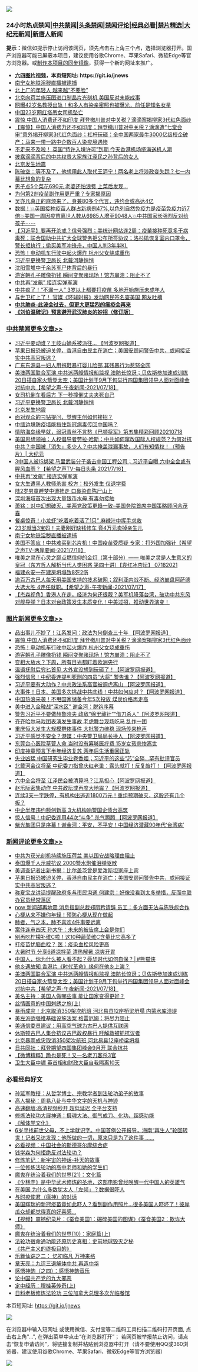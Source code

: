 ![](https://raw.githubusercontent.com/fqnews/bnews/master/64photo/fqnews-qr.jpg)

<div id="tt">
<h3>24小时热点禁闻|<a href="#%E4%B8%AD%E5%85%B1%E7%A6%81%E9%97%BB%E6%9B%B4%E5%A4%9A%E6%96%87%E7%AB%A0">中共禁闻</a>|<a href="#%E5%9B%BE%E7%89%87%E6%96%B0%E9%97%BB%E6%9B%B4%E5%A4%9A%E6%96%87%E7%AB%A0">头条禁闻</a>|<a href="#%E6%96%B0%E9%97%BB%E8%AF%84%E8%AE%BA%E6%9B%B4%E5%A4%9A%E6%96%87%E7%AB%A0">禁闻评论|<a href="#%E5%BF%85%E7%9C%8B%E7%BB%8F%E5%85%B8%E5%A5%BD%E6%96%87">经典必看|<a href="/video.md#%E7%A6%81%E7%89%87%E7%B2%BE%E9%80%89">禁片精选</a>|<a href="https://github.com/fqnews/djy/blob/master/gb/nf1351518.md#1">大纪元新闻</a>|<a href="https://github.com/fqnews/ntdtv/blob/master/gb/prog204.md#1">新唐人新闻</a></h3>
<div><b>提示：</b>微信如提示停止访问该网页，须先点击右上角三个点，选择浏览器打开。国产浏览器可能已屏蔽本项目，建议使用谷歌Chrome、苹果Safari、微软Edge等官方浏览器。或<a href="https://github.com/fqnews/bnews/blob/master/%E5%88%B6%E4%BD%9Cgit%E7%A6%81%E9%97%BB%E9%95%9C%E5%83%8F.md">制作本项目的同步镜像</a>，获得一个新的网址来推广。</div>
<ul>
<li><b><a href="http://d1.bdrive.tk/64.mp4" target="_blank">六四图片视频</a>，本页短网址: https://git.io/jnews</b></li>
<li><a href="/cbnews/20210719/1589685.md">南宁女地铁淫秽直播被逮捕</a></li>
<li><a href="/cnnews/20210719/1589775.md">北上广的年轻人 越来越“不要脸”</a></li>
<li><a href="/headline/20210718/1589620.md">北京向荷兰施压图进口制晶片光刻机 美国反对未能成事</a></li>
<li><a href="/yule/20210719/1589744.md">网曝42岁名教授出轨！和多人有染亲密照也被曝光，前任是知名女星</a></li>
<li><a href="/cnnews/20210719/1589781.md">中国23岁网红塔吊女司机坠亡</a></li>
<li><a href="/topimagenews/20210719/1589755.md">震惊 中国人消费还不如印度 拜登撤川普对中关税？滴滴案揭柳家3代红色面纱</a></li>
<li><a href="/bannedvideo/20210718/1589617.md">【震惊】中国人消费力还不如印度；拜登撤川普对中关税？滴滴遭“七堂会审”意外揭开柳家3代红色面纱；杠杆玩砸：全中国两家最牛3000亿级校企破产；马来一带一路中企数百人染疫境遇惨</a></li>
<li><a href="/comments/20210718/1589661.md">不走来不及啦！ 英国“特许入境许可”到期 今天香港机场挤满送机人潮</a></li>
<li><a href="/finance/20210719/1589709.md">披露滴滴背后的中共权贵大家族江泽民之孙背后的女人</a></li>
<li><a href="/cbnews/20210719/1589917.md">北京发生地震</a></li>
<li><a href="/bannedvideo/20210718/1589586.md">陈破空：等不及了，他想用此人取代王沪宁！两名老上将涉政变失踪？七一内幕比想象的复杂</a></li>
<li><a href="/cnnews/20210719/1589797.md">男子点5个菜花690元 老婆还怕浪费 上菜后发现…</a></li>
<li><a href="/cnnews/20210719/1589767.md">为何第2剂疫苗副作用更严重？专家揭原因</a></li>
<li><a href="/yule/20210719/1589758.md">吴亦凡真正的麻烦来了，身兼80多个代言，违约金或高达4亿</a></li>
<li><a href="/bannedvideo/20210718/1589618.md">数据！💥英国接种疫苗人群占新病例47%,以色列自然免疫力是疫苗免疫力近7倍💥美国一周因疫苗离世人数从6985人增至9048人💥中共国家长强烈反对给孩子⋯⋯</a></li>
<li><a href="/bannedvideo/20210719/1589752.md">【习近平】要再开杀戒？信号强烈；美统计网站连2周：疫苗接种死竟多于病毒死；联合国助中共扩大全球警务拒公布所签协议；洛杉矶恢复室内口罩令，警长拒执行；偷买美军冲锋舟，中国人判3年半KL</a></li>
<li><a href="/topimagenews/20210719/1589727.md">恐怖！电动机车行驶中起火爆炸 杭州父女烧成重伤</a></li>
<li><a href="/cbnews/20210719/1589925.md">习近平更换警卫局长 北戴河静悄悄</a></li>
<li><a href="/lishi/20210719/1589790.md">沈阳雪堆中千余苏军尸体背后的暴行</a></li>
<li><a href="/topimagenews/20210719/1589716.md">游客朝孔子雕像扔钱 瞬间变聚赌现场！馆方崩溃：阻止不了</a></li>
<li><a href="/cbnews/20210719/1589795.md">中共再“发飙” 接连实弹军演</a></li>
<li><a href="/comments/20210719/1589802.md">中共疯了！“不漏一人” 3岁以上都要打疫苗 多地开始施压未成年人</a></li>
<li><a href="/comments/20210718/1589662.md">与世卫杠上了！ 官媒《环球时报》发动网民签名查美国 网友吐槽</a></li>
<li><b><a href="/comments/20200211/1275071.md" target="_blank">中共肺炎-此波会过去，但更大更猛烈的瘟疫会再来</a></b></li>
<li><b><a href="/comments/20200207/1272816.md" target="_blank">《刘伯温碑记》预言避开武汉肺炎的妙招（修订版）</a></b></li>
</ul>
</div>

<div class="catlist">
<h3><a href="/cbnews/" target="_blank">中共禁闻</a><span><a href="/cbnews/" target="_blank" rel="nofollow">更多文章>></a></span></h3>
<ul>
<li><a href="/cbnews/20210719/1590043.md" target="_blank">习近平要动谁？王岐山嫡系被派往&#8230; 【阿波罗网报道】</a></li>
<li><a href="/comments/20210719/1590032.md" target="_blank">苹果日报恐被迫关停，香港自由民主在消亡；美国安顾问警告中共，或间接证实中共高官叛逃？</a></li>
<li><a href="/cbnews/20210719/1589978.md" target="_blank">广东东源县一妇人用拖鞋暴打婴儿脸部 其残暴行为惹怒全网</a></li>
<li><a href="/comments/20210719/1589959.md" target="_blank">美澳两国联合军演 中共派两艘情报船监视 澳防长惊讶；贝佐斯参加速成训练 20日搭自家火箭登太空；美国计划于9月下旬举行四国集团领导人面对面峰会对抗中共【希望之声-午夜新闻-2021/07/18】</a></li>
<li><a href="/cbnews/20210719/1589951.md" target="_blank">女司机倒车看后方 下一秒撞倒丈夫夹死自己</a></li>
<li><a href="/cbnews/20210719/1589925.md" target="_blank">习近平更换警卫局长 北戴河静悄悄</a></li>
<li><a href="/cbnews/20210719/1589917.md" target="_blank">北京发生地震</a></li>
<li><a href="/comments/20210719/1589816.md" target="_blank">面对观众的刁钻提问，觉醒主创如何接招？</a></li>
<li><a href="/cbnews/20210719/1589811.md" target="_blank">中缅边境防疫墙能挡住新冠病毒传回中国吗？</a></li>
<li><a href="/comments/20210719/1589810.md" target="_blank">情陷海岛缘早就，弱冠青丝不言愁《巴顿将军》第五集精彩回顾20210718</a></li>
<li><a href="/cbnews/20210719/1589807.md" target="_blank">美国思想领袖：人权倡导者劳拉‧哈斯：中共如何窜改国际人权规范？为何对抗中共？中国被「消失」多少人？中共掩盖泄漏事故，人们有知情权！（预告片）| 大纪元</a></li>
<li><a href="/comments/20210719/1589805.md" target="_blank">3中国人被IS绑架 马里武装分子袭击中国工程公司；习近平自曝 六中全会或有腥风血雨？【希望之声TV-每日头条 2021/7/16】</a></li>
<li><a href="/cbnews/20210719/1589795.md" target="_blank">中共再“发飙” 接连实弹军演</a></li>
<li><a href="/cbnews/20210719/1589794.md" target="_blank">女大生遭黑人教师杀害 校方：校外发生 仅退学费</a></li>
<li><a href="/cbnews/20210719/1589780.md" target="_blank">陆2岁男童睡梦中遭掳走 口鼻染血陈尸山上</a></li>
<li><a href="/cbnews/20210719/1589756.md" target="_blank">深圳海域首次出现大量银币水母 有毒勿接触</a></li>
<li><a href="/cbnews/20210719/1589754.md" target="_blank">萧铭：对中幻想破灭，美两党政策更趋一致–美国务院首席中国策略顾问余茂春</a></li>
<li><a href="/cbnews/20210719/1589728.md" target="_blank">餐桌惊奇！小龙虾“吃着吃着活了1只” 麻辣汁中挥手求救</a></li>
<li><a href="/cbnews/20210719/1589717.md" target="_blank">23岁就当3宝妈！夫妻刚好缺钱修车 竟4万元卖掉亲生儿</a></li>
<li><a href="/cbnews/20210719/1589685.md" target="_blank">南宁女地铁淫秽直播被逮捕</a></li>
<li><a href="/comments/20210718/1589627.md" target="_blank">美国不答应！中共难买到芯片机！中国疫苗受质疑 专家：打外国加强针【希望之声TV-两岸要闻-2021/7/18】</a></li>
<li><a href="/comments/20210718/1589532.md" target="_blank">唯美之灵在心灵之巅点燃信仰的金灯（第十部分）—— 唯美之灵是人生意义的皇冠（东方哲人解析当代人类困惑  第四十讲）【袁红冰杏坛】 07182021</a></li>
<li><a href="/cbnews/20210718/1589517.md" target="_blank">福建永安一在建房坍塌致8死2伤</a></li>
<li><a href="/comments/20210718/1589468.md" target="_blank">逾百万古巴人每天用美国支持的技术破网；叙利亚内战不断、经济崩盘阿萨德大选大胜 4连任就职。【希望之声-午夜新闻-2021/07/17】</a></li>
<li><a href="/comments/20210718/1589411.md" target="_blank">【杰森视角】香港人在走，经济为何还很靓？美军机降落台湾，破功中共东风对舰导弹？日本对台政策发生本质变化！中美过招，推动世界演变！</a></li>

</ul>
</div>
<div class="catlist">
<h3><a href="/topimagenews/" target="_blank">图片新闻</a><span><a href="/topimagenews/" target="_blank" rel="nofollow">更多文章>></a></span></h3>
<ul>
<li><a href="/topimagenews/20210719/1589964.md" target="_blank">品出事儿不妙了！江系发问：政法为何倒查三十年 【阿波罗网报道】</a></li>
<li><a href="/topimagenews/20210719/1589755.md" target="_blank">震惊 中国人消费还不如印度 拜登撤川普对中关税？滴滴案揭柳家3代红色面纱</a></li>
<li><a href="/topimagenews/20210719/1589727.md" target="_blank">恐怖！电动机车行驶中起火爆炸 杭州父女烧成重伤</a></li>
<li><a href="/topimagenews/20210719/1589716.md" target="_blank">游客朝孔子雕像扔钱 瞬间变聚赌现场！馆方崩溃：阻止不了</a></li>
<li><a href="/topimagenews/20210718/1589658.md" target="_blank">变相大放水？下周，所有目光都盯着欧洲央行</a></li>
<li><a href="/topimagenews/20210718/1589531.md" target="_blank">温语抚慰后穷匕首见 大外宣没想到玩砸了！【阿波罗网报道】</a></li>
<li><a href="/topimagenews/20210718/1589472.md" target="_blank">强烈信号！中纪委连提判死刑的四员“大将” 警告谁？【阿波罗网报道】</a></li>
<li><a href="/topimagenews/20210717/1588988.md" target="_blank">习近平要有大动作？中共政法系高官被调虎离山 【阿波罗网报道】</a></li>
<li><a href="/topimagenews/20210717/1588839.md" target="_blank">大事件！日本、美国多次挑战中共底线！中共如何应对？【阿波罗网报道】</a></li>
<li><a href="/topimagenews/20210717/1588653.md" target="_blank">中国热浪来袭！不甩国家储备今年5次投放 煤炭价格再走高</a></li>
<li><a href="/topimagenews/20210716/1587997.md" target="_blank">美中进入金融战“深水区” 谢金河：脱钩序幕</a></li>
<li><a href="/topimagenews/20210715/1587586.md" target="_blank">警告习近平不要做赫鲁晓夫 政敌“绵里藏针”“借刀杀人”【阿波罗网报道】</a></li>
<li><a href="/topimagenews/20210715/1587554.md" target="_blank">齐齐哈尔马戏团表演发生事故 老虎舞台现场吃马 乱作一团</a></li>
<li><a href="/topimagenews/20210715/1587536.md" target="_blank">重庆恒大发生大规模群体事件 大批警力维稳 现场传来枪声</a></li>
<li><a href="/topimagenews/20210715/1587502.md" target="_blank">习近平感觉不安全？港媒：中央警卫局局长换人 【阿波罗网报道】</a></li>
<li><a href="/topimagenews/20210715/1587324.md" target="_blank">东莞台心医院草菅人命 当时没有筹够医疗费 15岁女孩悲惨离世</a></li>
<li><a href="/topimagenews/20210715/1587248.md" target="_blank">印度神童预言下半年经济复苏 两年后生活重回正轨</a></li>
<li><a href="/topimagenews/20210714/1587052.md" target="_blank">失业凶猛 中国研究生毕业卷香烟；习近平的这些“芯”全碎&#8230;罕有批评官员</a></li>
<li><a href="/topimagenews/20210714/1586860.md" target="_blank">北戴河会议将至 中纪委刀指曾庆红老巢：露头就打！反复敲打！【阿波罗网报道】</a></li>
<li><a href="/topimagenews/20210713/1586149.md" target="_blank">六中全会将至 江泽民会被清算吗？江系担心【阿波罗网报道】</a></li>
<li><a href="/topimagenews/20210713/1586069.md" target="_blank">赵乐际密集动作 中共政坛或再度大地震？【阿波罗网报道】</a></li>
<li><a href="/topimagenews/20210713/1586042.md" target="_blank">连续3天一字跌停，有机构出逃近1800万元！重组预期破灭，这股还有几个板？</a></li>
<li><a href="/topimagenews/20210713/1585784.md" target="_blank">中企半年违约额创新高 3大机构响警国企债台高筑</a></li>
<li><a href="/topimagenews/20210712/1585372.md" target="_blank">惊人信号！中纪委连用44次“斗争” 杀气腾腾 【阿波罗网报道】</a></li>
<li><a href="/topimagenews/20210712/1585184.md" target="_blank">紫光集团只是序幕！谢金河：平安，不平安！中国经济潜藏90年代‘台湾病’</a></li>

</ul>
</div>
<div class="catlist">
<h3><a href="/comments/" target="_blank">新闻评论</a><span><a href="/comments/" target="_blank" rel="nofollow">更多文章>></a></span></h3>
<ul>
<li><a href="/comments/20210719/1590051.md" target="_blank">中共为获光刻机持续施压荷兰 美以国安战略理由阻止</a></li>
<li><a href="/comments/20210719/1590050.md" target="_blank">泰国爆千人示威抗议 2000警水炮催泪弹驱散</a></li>
<li><a href="/comments/20210719/1590040.md" target="_blank">美调查记者出新书揭：比尔盖茨曾是爱泼斯坦家座上宾</a></li>
<li><a href="/comments/20210719/1590032.md" target="_blank">苹果日报恐被迫关停，香港自由民主在消亡；美国安顾问警告中共，或间接证实中共高官叛逃？</a></li>
<li><a href="/comments/20210719/1590029.md" target="_blank">称夏宝龙讲话提醒政府多与市民沟通 何建宗：好像没看到太多举措，反而中联办官员经常落区</a></li>
<li><a href="/comments/20210719/1590028.md" target="_blank">now 新闻部再地震 消息指副总裁郑丽矜请辞 员工：多方面无法与陈铁彪合作</a></li>
<li><a href="/comments/20210719/1590027.md" target="_blank">心梗从来不嫌你年轻！预防心梗从现在做起</a></li>
<li><a href="/comments/20210719/1590026.md" target="_blank">肺者，气之本，肺不喜欢4件事要远离</a></li>
<li><a href="/comments/20210719/1590014.md" target="_blank">案件连审四天 孙大午：未来的被告席上会是你们</a></li>
<li><a href="/comments/20210719/1590013.md" target="_blank">别再吃柠檬补维C啦！这10种蔬菜维C含量比它高多了</a></li>
<li><a href="/comments/20210719/1590012.md" target="_blank">打疫苗忧脑血栓？ 医：疫染血栓风险更高</a></li>
<li><a href="/comments/20210719/1590011.md" target="_blank">大暑时节 分享6道凉拌菜 清热解暑 凉爽开胃</a></li>
<li><a href="/comments/20210719/1589968.md" target="_blank">中国人，你为什么被人看不起？辱华时代如何自保？│#熊猫侠</a></li>
<li><a href="/comments/20210719/1589963.md" target="_blank">他乡遇故知 香港片《时代革命》缘何在他乡上演？</a></li>
<li><a href="/comments/20210719/1589959.md" target="_blank">美澳两国联合军演 中共派两艘情报船监视 澳防长惊讶；贝佐斯参加速成训练 20日搭自家火箭登太空；美国计划于9月下旬举行四国集团领导人面对面峰会对抗中共【希望之声-午夜新闻-2021/07/18】</a></li>
<li><a href="/comments/20210719/1589955.md" target="_blank">美名主持：美国人做哪些事 能让国家变得更好？</a></li>
<li><a href="/comments/20210719/1589954.md" target="_blank">丝情画意的中国刺绣之旅(上)</a></li>
<li><a href="/comments/20210719/1589946.md" target="_blank">暴雨成灾！北京取消350架次航班 河北易县12座桥梁坍塌 内蒙水库溃堤</a></li>
<li><a href="/comments/20210719/1589935.md" target="_blank">美左派欲强推基础设施法案 格雷厄姆：将尽力阻止</a></li>
<li><a href="/comments/20210719/1589927.md" target="_blank">美通信委员建议：用高空气球为古巴人提供互联网</a></li>
<li><a href="/comments/20210719/1589926.md" target="_blank">休斯顿古巴人集会抗议古巴政权暴行 吁解救被抓抗议者</a></li>
<li><a href="/comments/20210719/1589916.md" target="_blank">北京暴雨成灾取消350架次航班 河北易县12座桥梁坍塌</a></li>
<li><a href="/comments/20210719/1589905.md" target="_blank">日共同社：拜登期望四国集团峰会9月开 联合抗共</a></li>
<li><a href="/comments/20210719/1589903.md" target="_blank">【微博精粹】跪也是死！又一名老刀客杀3官</a></li>
<li><a href="/comments/20210719/1589889.md" target="_blank">卫生大臣中镖 英首相和财政大臣自我隔离10天</a></li>

</ul>
</div>

<div class="catlist">
<h3>必看经典好文</h3>
<ul>
<li><a href="/comments/20210629/1576797.md" target="_blank">孙延军教授：从哲学博士、宗教学者到法轮功弟子的故事</a></li>
<li><a href="/aomi/history/20170924/831575.md" target="_blank">高人揭秘：周易八卦与中华文字的天机与神迹</a></li>
<li><a href="/comments/20210202/1479954.md" target="_blank">高速翻墙:高清视频秒开 超低延迟 全平台支持</a></li>
<li><a href="/comments/20191203/1234383.md" target="_blank">修炼法轮功大展神通：摄魂大法、御气成刀、化功、超感功能</a></li>
<li><a href="/bookwiki/20130610/138400.md" target="_blank">《解体党文化》</a></li>
<li><a href="/comments/20210716/1588420.md" target="_blank">6岁寻找前世父母，不上学就识字。中国首例公开报导，海南“再生人”轮回转世！记者采访发现：他所做的一切，原来只是为了这件事 &#8230;&#8230;</a></li>
<li><a href="/comments/20200806/1375443.md" target="_blank">必看视频：中国社会的斯德哥尔摩综合症</a></li>
<li><a href="/comments/20210123/1473430.md" target="_blank">钱学森为何拒绝反对法轮功？</a></li>
<li><a href="/comments/20190418/1115565.md" target="_blank">修炼笔记：新宇宙的神话-补天的故事</a></li>
<li><a href="/cbnews/20200702/1354550.md" target="_blank">一位修炼法轮功的高中老师和她的学生们</a></li>
<li><a href="/comments/20180802/980476.md" target="_blank">魔鬼在统治着我们的世界(21)：文化篇</a></li>
<li><a href="/comments/20201013/1412612.md" target="_blank">《少林寺》是中华武术修炼的圣地，这部电影曾经唤醒一代中国人的英雄气</a></li>
<li><a href="/comments/20200427/1319933.md" target="_blank">在美国 为什么多数犹太人「左倾」？数据很吓人</a></li>
<li><a href="/comments/20200327/1301424.md" target="_blank">与时疫使君（瘟神）的对话</a></li>
<li><a href="/comments/20201215/1447764.md" target="_blank">美国辉瑞的新冠疫苗竟如此吓人？看到副作用照片…很多美国人吓坏了！彼岸瓜众却都觉得真的好喜感…</a></li>
<li><a href="/comments/20210123/1473011.md" target="_blank">【视频】震撼纪录片：《蚕食美国1：碾碎美国的图谋》《蚕食美国2：欺诈大师》</a></li>
<li><a href="/topimagenews/20180529/950153.md" target="_blank">魔鬼在统治着我们的世界(10)：家庭篇(上)</a></li>
<li><a href="/tculture/20121025/73069.md" target="_blank">法轮功宿命通功能还原历史真相：史前地球毁灭之秘</a></li>
<li><a href="/bookwiki/20171120/858084.md" target="_blank">《共产主义的终极目的》</a></li>
<li><a href="/tculture/20170711/790081.md" target="_blank">乐舞仙踪之二： 忆初临凡 万神来格</a></li>
<li><a href="/comments/20131119/1029445.md" target="_blank">章天亮：九评三退解体中共 再造中华</a></li>
<li><a href="/ganwu/20170705/787156.md" target="_blank">感悟神韵（之四）：感悟神韵音乐</a></li>
<li><a href="/comments/20200717/1361899.md" target="_blank">论中国共产党的九大邪恶</a></li>
<li><a href="/tculture/xiulian/20151104/467495.md" target="_blank">定中经历：穆桂英传奇(上)</a></li>
<li><a href="/comments/20200531/1337359.md" target="_blank">日料老板修炼法轮功 三位加拿大总理多次光临餐馆</a></li>

</ul>
</div>

本页短网址: https://git.io/jnews

![](https://raw.githubusercontent.com/fqnews/bnews/master/64photo/fqnews-qr.jpg)

在浏览器中输入短网址 或使用微信、支付宝等二维码工具扫描二维码打开页面, 点击右上角"...", 在弹出菜单中点击“在浏览器打开”； 若网页被举报禁止访问，请点击“恢复申请访问”，将链接复制并粘贴到浏览器中打开（请不要使用QQ或360浏览器，建议使用谷歌Chrome、苹果Safari、微软Edge等官方浏览器）

![](https://raw.githubusercontent.com/fqnews/bnews/master/64photo/wx.jpg)